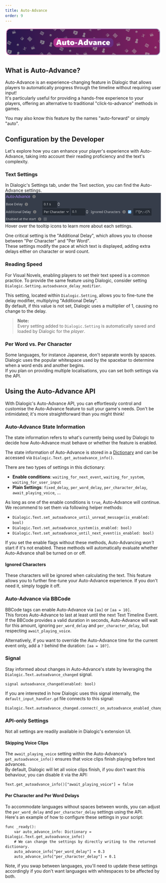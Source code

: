```yaml
---
title: Auto-Advance
order: 9
---
```


![header_getting_started](/media/headers/autoadvance.png)

## What is Auto-Advance?

Auto-Advance is an experience-changing feature in Dialogic that allows players to automatically progress through the timeline without requiring user input!\
It's particularly useful for providing a hands-free experience to your players, offering an alternative to traditional "click-to-advance" methods in games.

You may also know this feature by the names "auto-forward" or simply "auto".

## Configuration by the Developer

Let's explore how you can enhance your player's experience with Auto-Advance, taking into account their reading proficiency and the text's complexity.

### Text Settings

In Dialogic's Settings tab, under the Text section, you can find the Auto-Advance settings.
![header_saving_loading](/media/auto_advance_settings.png)
Hover over the tooltip icons to learn more about each settings.

One critical setting is the "Additional Delay", which allows you to choose between "Per Character" and "Per Word".\
These settings modify the pace at which text is displayed, adding extra delays either on character or word count.

### Reading Speed

For Visual Novels, enabling players to set their text speed is a common practice. To provide the same feature using Dialogic, consider setting `Dialogic.Setting.autoadvance_delay_modifier`.

This setting, located within `Dialogic.Setting`, allows you to fine-tune the delay modifier, multiplying "Additional Delay".\
By default, if this value is not set, Dialogic uses a multiplier of 1, causing no change to the delay.

[comment]: <> (TODO: Add a backlink to the Settings documentation)

> **Note:** \
> Every setting added to `Dialogic.Setting` is automatically saved and loaded by Dialogic for the *player*.

### Per Word vs. Per Character

Some languages, for instance Japanese, don't separate words by spaces.\
Dialogic uses the popular whitespace used by the spacebar to determine when a word ends and another begins.\
If you plan on providing multiple localisations, you can set both settings via the API.

## Using the Auto-Advance API

With Dialogic's Auto-Advance API, you can effortlessly control and customise the Auto-Advance feature to suit your game's needs. Don't be intimidated; it's more straightforward than you might think!

### Auto-Advance State Information

The state information refers to what's currently being used by Dialogic to decide how Auto-Advance must behave or whether the feature is enabled.

The state information of Auto-Advance is stored in a [Dictionary](https://docs.godotengine.org/en/stable/classes/class_dictionary.html) and can be accessed via `Dialogic.Text.get_autoadvance_info()`.

There are two types of settings in this dictionary:

- **Enable conditions**: `waiting_for_next_event`, `waiting_for_system`, `waiting_for_user_input`
- **Plain Settings**: `fixed_delay`, `per_word_delay`, `per_character_delay`, `await_playing_voice`, …

As long as one of the enable conditions is `true`, Auto-Advance will continue. We recommend to set them via following helper methods:

- `Dialogic.Text.set_autoadvance_until_unread_message(is_enabled: bool)`
- `Dialogic.Text.set_autoadvance_system(is_enabled: bool)`
- `Dialogic.Text.set_autoadvance_until_next_event(is_enabled: bool)`

If you set the enable flags without these methods, Auto-Advancing *won't* start if it's not enabled.
These methods will automatically evaluate whether Auto-Advance shall be turned on or off.

#### Ignored Characters

These characters will be ignored when calculating the text. This feature allows you to further fine-tune your Auto-Advance experience. If you don't need it, simply toggle it off.

### Auto-Advance via BBCode

BBCode tags can enable Auto-Advance via `[aa]` or `[aa = 10]`.\
This forces Auto-Advance to last at least until the next Text Timeline Event.\
If the BBCode provides a valid duration in seconds, Auto-Advance will wait for this amount, ignoring `per_word_delay` and `per_character_delay`, but respecting `await_playing_voice`.

Alternatively, if you want to override the Auto-Advance time for the current event only, add a `?` behind the duration: `[aa = 10?]`.

### Signal

Stay informed about changes in Auto-Advance's state by leveraging the `Dialogic.Text.autoadvance_changed` signal.

```gdscript
signal autoadvance_changed(enabled: bool)
```

If you are interested in how Dialogic uses this signal internally, the `default_input_handler.gd` file connects to this signal:

```gdscript
Dialogic.Text.autoadvance_changed.connect(_on_autoadvance_enabled_change)
```

### API-only Settings

Not all settings are readily available in Dialogic's extension UI.

#### Skipping Voice Clips

The `await_playing_voice` setting within the Auto-Advance's `get_autoadvance_info()` ensures that voice clips finish playing before text advances.\
By default, Dialogic will let all voice clips finish, if you don't want this behaviour, you can disable it via the API:

```gdscript
Text.get_autoadvance_info()["await_playing_voice"] = false
```

#### Per Character and Per Word Delays

To accommodate languages without spaces between words, you can adjust the `per_word_delay` and `per_character_delay` settings using the API.\
 Here's an example of how to configure these settings in your script:

```gdscript
func _ready():
    var auto_advance_info: Dictionary = Dialogic.Text.get_autoadvance_info()
    # We can change the settings by directly writing to the returned dictionary.
    auto_advance_info["per_word_delay"] = 0.3
    auto_advance_info["per_character_delay"] = 0.1
```

Note, if you swap between languages, you'll need to update these settings accordingly if you don't want languages with whitespaces to be affected by both.

